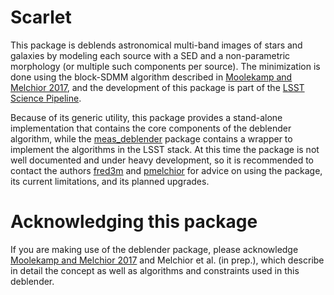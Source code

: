 # Scarlet

This package is deblends astronomical multi-band images of stars and galaxies by modeling each source with a SED and a non-parametric morphology (or multiple such components per source). The minimization is done using the block-SDMM algorithm described in [Moolekamp and Melchior 2017](https://arxiv.org/abs/1708.09066), and the development of this package is part of the [LSST Science Pipeline](https://pipelines.lsst.io).

Because of its generic utility, this package provides a stand-alone implementation that contains the core components of the deblender algorithm, while the [meas_deblender](https://github.com/lsst/meas_deblender) package contains a wrapper to implement the algorithms in the LSST stack. At this time the package is not well documented and under heavy development, so it is recommended to contact the authors [fred3m](https://github.com/fred3m) and [pmelchior](https://github.com/pmelchior) for advice on using the package, its current limitations, and its planned upgrades.

# Acknowledging this package
If you are making use of the deblender package, please acknowledge [Moolekamp and Melchior 2017](https://arxiv.org/abs/1708.09066) and Melchior et al. (in prep.), which describe in detail the concept as well as algorithms and constraints used in this deblender.
